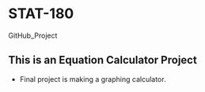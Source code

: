 # STAT-180
GitHub_Project 

## This is an Equation Calculator Project

* Final project is making a graphing calculator.
